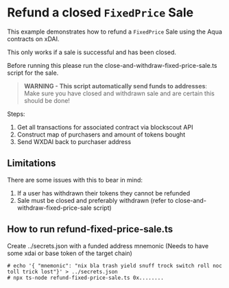 # Refund a closed `FixedPrice` Sale

This example demonstrates how to refund a `FixedPrice` Sale using the Aqua contracts on xDAI.

This only works if a sale is successful and has been closed.

Before running this please run the close-and-withdraw-fixed-price-sale.ts script for the sale.

> **WARNING - This script automatically send funds to addresses**: Make sure you have closed and withdrawn sale and are certain this should be done!

Steps:

1. Get all transactions for associated contract via blockscout API
2. Construct map of purchasers and amount of tokens bought
4. Send WXDAI back to purchaser address

## Limitations

There are some issues with this to bear in mind:

1. If a user has withdrawn their tokens they cannot be refunded
2. Sale must be closed and preferably withdrawn (refer to close-and-withdraw-fixed-price-sale script)

## How to run refund-fixed-price-sale.ts

Create ../secrets.json with a funded address mnemonic (Needs to have some xdai or base token of the target chain)

```
# echo '{ "mnemonic": "nix bla trash yield snuff trock switch roll noc toll trick lost"}' > ../secrets.json
# npx ts-node refund-fixed-price-sale.ts 0x........
```
